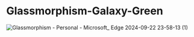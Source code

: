 # Glassmorphism-Galaxy-Green
![Glassmorphism - Personal - Microsoft_ Edge 2024-09-22 23-58-13 (1)](https://github.com/user-attachments/assets/5cd201ea-598e-4621-99f8-8b8dd63fcb7b)
